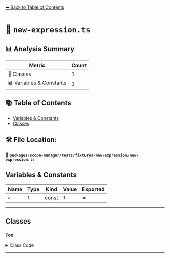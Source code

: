 [⬅️ Back to Table of Contents](../../../../../index.md)

# 📄 `new-expression.ts`

## 📊 Analysis Summary

| Metric | Count |
|--------|-------|
| 🧱 Classes | 1 |
| 📊 Variables & Constants | 1 |

## 📚 Table of Contents

- [Variables & Constants](#variables-constants)
- [Classes](#classes)

## 🛠️ File Location:
📂 **`packages/scope-manager/tests/fixtures/new-expression/new-expression.ts`**

## Variables & Constants

| Name | Type | Kind | Value | Exported |
|------|------|------|-------|----------|
| `a` | `1` | const | `1` | ✗ |


---

## Classes

### `Foo`

<details><summary>Class Code</summary>

```ts
class Foo {}
```
</details>


---
